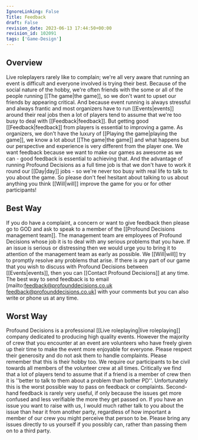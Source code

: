 ```yaml
---
IgnoreLinking: False
Title: Feedback
draft: False
revision_date: 2023-06-13 17:44:50+00:00
revision_id: 102091
tags: ['Game-Design']
---
```


## Overview
Live roleplayers rarely like to complain; we're all very aware that running an event is difficult and everyone involved is trying their best. Because of the social nature of the hobby, we're often friends with the some or all of the people running [[The game|the game]], so we don't want to upset our friends by appearing critical. And because event running is always stressful and always frantic and most organizers have to run [[Events|events]] around their real jobs then a lot of players tend to assume that we're too busy to deal with [[Feedback|feedback]].
But getting good [[Feedback|feedback]] from players is essential to improving a game. As organizers, we don't have the luxury of [[Playing the game|playing the game]], we know a lot about [[The game|the game]] and what happens but our perspective and experience is very different from the player one. We want feedback because we want to make our games as awesome as we can - good feedback is essential to achieving that. And the advantage of running Profound Decisions as a full time job is that we don't have to work it round our [[Day|day]] jobs - so we're never too busy with real life to talk to you about the game.
So please don't feel hesitant about talking to us about anything you think [[Will|will]] improve the game for you or for other participants!
## Best Way
If you do have a complaint, a concern or want to give feedback then please go to GOD and ask to speak to a member of the [[Profound Decisions management team]]. The management team are employees of Profound Decisions whose job it is to deal with any serious problems that you have. If an issue is serious or distressing then we would urge you to bring it to attention of the management team as early as possible. We [[Will|will]] try to promptly resolve any problems that arise.
If there is any part of our game that you wish to discuss with Profound Decisions between [[Events|events]], then you can [[Contact Profound Decisions]] at any time. The best way to send feedback is to email [mailto:feedback@profounddecisions.co.uk feedback@profounddecisions.co.uk] with your comments but you can also write or phone us at any time.
## Worst Way
Profound Decisions is a professional [[Live roleplaying|live roleplaying]] company dedicated to producing high quality events. However the majority of crew that you encounter at an event are volunteers who have freely given up their time to make the event more enjoyable for everyone. Please respect their generosity and do not ask them to handle complaints. Please remember that this is their hobby too. We require our participants to be civil towards all members of the volunteer crew at all times.
Critically we find that a lot of players tend to assume that if a friend is a member of crew then it is ''better to talk to them about a problem than bother PD''. Unfortunately this is the worst possible way to pass on feedback or complaints. Second-hand feedback is rarely very useful, if only because the issues get more confused and less verifiable the more they get passed on. If you have an issue you want to raise with us, I would much rather talk to you about the issue than hear it from another party, regardless of how important a member of our crew you might perceive that person to be.
Please bring any issues directly to us yourself if you possibly can, rather than passing them on to a third party.